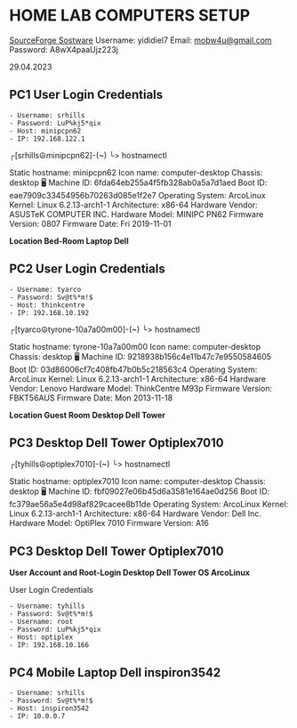 # HOME LAB COMPUTERS SETUP

[SourceForge Sostware](https://sourcefoge.net)
Username: yididiel7
Email: mobw4u@gmail.com
Password: A8wX4paaUjz223j

**<Front-Room Mini PC PN6>** 29.04.2023

## PC1 User Login Credentials

	- Username: srhills
	- Password: LuP%kj5*qix
	- Host: minipcpn62
	- IP: 192.168.122.1

┌[srhills☮minipcpn62]-(~)
└> hostnamectl

Static hostname: minipcpn62
Icon name: computer-desktop
Chassis: desktop 🖥️
Machine ID: 6fda64eb255a4f5fb328ab0a5a7d1aed
Boot ID: eae7909c33454956b70263d085e1f2e7
Operating System: ArcoLinux
Kernel: Linux 6.2.13-arch1-1
Architecture: x86-64
Hardware Vendor: ASUSTeK COMPUTER INC.
Hardware Model: MINIPC PN62
Firmware Version: 0807
Firmware Date: Fri 2019-11-01

**Location Bed-Room Laptop Dell**

## PC2 User Login Credentials

	- Username: tyarco
	- Password: Sv@t%*m!$
	- Host: thinkcentre
	- IP: 192.168.10.192

┌[tyarco☮tyrone-10a7a00m00]-(~)
└> hostnamectl

Static hostname: tyrone-10a7a00m00
Icon name: computer-desktop
Chassis: desktop 🖥️
Machine ID: 9218938b156c4e11b47c7e9550584605
Boot ID: 03d86006cf7c408fb47b0b5c218563c4
Operating System: ArcoLinux
Kernel: Linux 6.2.13-arch1-1
Architecture: x86-64
Hardware Vendor: Lenovo
Hardware Model: ThinkCentre M93p
Firmware Version: FBKT56AUS
Firmware Date: Mon 2013-11-18

**Location Guest Room Desktop Dell Tower**

## PC3 Desktop Dell Tower Optiplex7010

┌[tyhills☮optiplex7010]-(~)
└> hostnamectl

Static hostname: optiplex7010
Icon name: computer-desktop
Chassis: desktop 🖥️
Machine ID: fbf09027e06b45d6a3581e164ae0d256
Boot ID: fc379ae56a5e4d98af829cacee8b11de
Operating System: ArcoLinux
Kernel: Linux 6.2.13-arch1-1
Architecture: x86-64
Hardware Vendor: Dell Inc.
Hardware Model: OptiPlex 7010
Firmware Version: A16

## PC3 Desktop Dell Tower Optiplex7010

**User Account and Root-Login Desktop Dell Tower OS ArcoLinux**

User Login Credentials

	- Username: tyhills
	- Password: Sv@t%*m!$
	- Username: root
	- Password: LuP%kj5*qix
	- Host: optiplex
	- IP: 192.168.10.166

## PC4 Mobile Laptop Dell inspiron3542
	
	- Username: srhills
	- Password: Sv@t%*m!$
	- Host: inspiron3542
	- IP: 10.0.0.7







